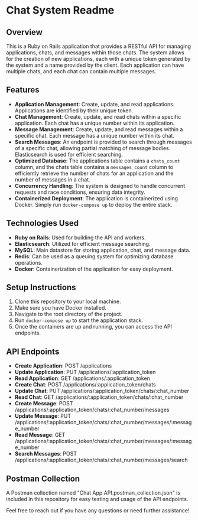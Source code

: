 # Chat System Readme

## Overview
This is a Ruby on Rails application that provides a RESTful API for managing applications, chats, and messages within those chats. The system allows for the creation of new applications, each with a unique token generated by the system and a name provided by the client. Each application can have multiple chats, and each chat can contain multiple messages.

## Features
- **Application Management**: Create, update, and read applications. Applications are identified by their unique token.
- **Chat Management**: Create, update, and read chats within a specific application. Each chat has a unique number within its application.
- **Message Management**: Create, update, and read messages within a specific chat. Each message has a unique number within its chat.
- **Search Messages**: An endpoint is provided to search through messages of a specific chat, allowing partial matching of message bodies. Elasticsearch is used for efficient searching.
- **Optimized Database**: The applications table contains a `chats_count` column, and the chats table contains a `messages_count` column to efficiently retrieve the number of chats for an application and the number of messages in a chat.
- **Concurrency Handling**: The system is designed to handle concurrent requests and race conditions, ensuring data integrity.
- **Containerized Deployment**: The application is containerized using Docker. Simply run `docker-compose up` to deploy the entire stack.

## Technologies Used
- **Ruby on Rails**: Used for building the API and workers.
- **Elasticsearch**: Utilized for efficient message searching.
- **MySQL**: Main datastore for storing application, chat, and message data.
- **Redis**: Can be used as a queuing system for optimizing database operations.
- **Docker**: Containerization of the application for easy deployment.

## Setup Instructions
1. Clone this repository to your local machine.
2. Make sure you have Docker installed.
3. Navigate to the root directory of the project.
4. Run `docker-compose up` to start the application stack.
5. Once the containers are up and running, you can access the API endpoints.

## API Endpoints
- **Create Application**: POST /applications
- **Update Application**: PUT /applications/:application_token
- **Read Application**: GET /applications/:application_token
- **Create Chat**: POST /applications/:application_token/chats
- **Update Chat**: PUT /applications/:application_token/chats/:chat_number
- **Read Chat**: GET /applications/:application_token/chats/:chat_number
- **Create Message**: POST /applications/:application_token/chats/:chat_number/messages
- **Update Message**: PUT /applications/:application_token/chats/:chat_number/messages/:message_number
- **Read Message**: GET /applications/:application_token/chats/:chat_number/messages/:message_number
- **Search Messages**: POST /applications/:application_token/chats/:chat_number/messages/search

## Postman Collection
A Postman collection named "Chat App API.postman_collection.json" is included in this repository for easy testing and usage of the API endpoints.

Feel free to reach out if you have any questions or need further assistance!
